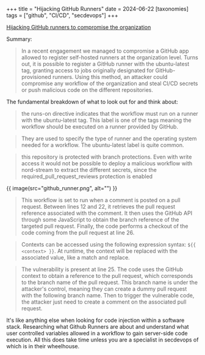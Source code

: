 +++
title = "Hijacking GitHub Runners"
date = 2024-06-22
[taxonomies]
tags = ["github", "CI/CD", "secdevops"]
+++

[Hijacking GitHub runners to compromise the organization](https://www.synacktiv.com/publications/hijacking-github-runners-to-compromise-the-organization)

Summary:

> In a recent engagement we managed to compromise a GitHub app allowed to register self-hosted runners at the organization level. Turns out, it is possible to register a GitHub runner with the ubuntu-latest tag, granting access to jobs originally designated for GitHub-provisioned runners. Using this method, an attacker could compromise any workflow of the organization and steal CI/CD secrets or push malicious code on the different repositories.

The fundamental breakdown of what to look out for and think about:

> the runs-on directive indicates that the workflow must run on a runner with the ubuntu-latest tag. This label is one of the tags meaning the workflow should be executed on a runner provided by GitHub. 

> They are used to specify the type of runner and the operating system needed for a workflow. The ubuntu-latest label is quite common.

> this repository is protected with branch protections. Even with write access it would not be possible to deploy a malicious workflow with nord-stream to extract the different secrets, since the required_pull_request_reviews protection is enabled

{{ image(src="github_runner.png", alt="") }}

> This workflow is set to run when a comment is posted on a pull request. Between lines 12 and 22, it retrieves the pull request reference associated with the comment. It then uses the GitHub API through some JavaScript to obtain the branch reference of the targeted pull request. Finally, the code performs a checkout of the code coming from the pull request at line 26.

> Contexts can be accessed using the following expression syntax: `${{ <context> }}`. At runtime, the context will be replaced with the associated value, like a match and replace.

> The vulnerability is present at line 25. The code uses the GitHub context to obtain a reference to the pull request, which corresponds to the branch name of the pull request. This branch name is under the attacker's control, meaning they can create a dummy pull request with the following branch name. Then to trigger the vulnerable code, the attacker just need to create a comment on the associated pull request.

It's like anything else when looking for code injection within a software stack. Researching what Github Runners are about and understand what user controlled variables allowed in a workflow to gain server-side code execution. All this does take time unless you are a specialist in secdevops of which is in their wheelhouse.